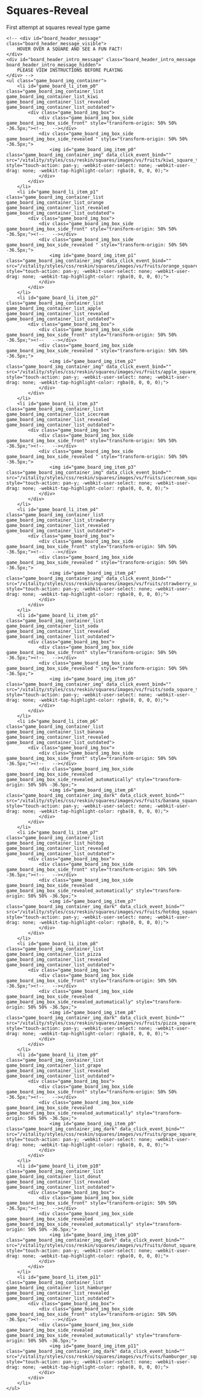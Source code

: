 # Squares-Reveal
First attempt at squares reveal type game


<div class="right_game_part">
<div id="board" class="game_board" style="height: auto;">

<style>
@media screen and (min-color-index: 0) and(-webkit-min-device-pixel-ratio: 0) { 

    @media {

        .game_board_img_container_list {
            -webkit-perspective: 500px;
            perspective: 500px;
        }
        .game_board_img_container_list .game_board_img_box {
            -webkit-transform-style: preserve-3d;
            transform-style: preserve-3d;
            -webkit-transform-origin: center center;
            transform-origin: center center;
            -webkit-transform: translateZ(-106px);
            -webkit-perspective: none !important;
            perspective: none !important;
        }
        .game_board_img_container_list .game_board_img_box_side {
            -webkit-transform-style: preserve-3d;
            transform-style: preserve-3d;
            -webkit-transform-origin: top left;
            transform-origin: top left;
        }
        .game_board_img_container_list .game_board_img_box_side.game_board_img_box_side_front {
            z-index: 2;
            background-color: #fff;
        }
        .game_board_img_container_list .game_board_img_box_side.game_board_img_box_side_revealed {
            z-index: 3;
        }
        .game_board_img_container_list.game_board_img_container_list_revealed .game_board_img_box_side.game_board_img_box_side_front {
            -webkit-animation: animate-safari-new1 1s ease-out;
            animation: animate-safari-new1 1s ease-out;
            -webkit-animation-fill-mode: forwards;
            animation-fill-mode: forwards;
        }
        .game_board_img_container_list.game_board_img_container_list_revealed .game_board_img_box_side.game_board_img_box_side_revealed {
            -webkit-animation: animate-safari-new2 1s ease-out;
            animation: animate-safari-new2 1s ease-out;
            -webkit-animation-fill-mode: forwards;
            animation-fill-mode: forwards;
        }
        .game_board_img_container_list.game_board_img_container_list_revealed.game_board_img_container_list_outdated .game_board_img_box_side.game_board_img_box_side_front {
            -webkit-animation: none 0 ease 0 1 normal none running;
            animation: none 0 ease 0 1 normal none running;
            display: none;
        }
        .game_board_img_container_list.game_board_img_container_list_revealed.game_board_img_container_list_outdated .game_board_img_box_side.game_board_img_box_side_revealed {
            -webkit-animation: none 0 ease 0 1 normal none running;
            animation: none 0 ease 0 1 normal none running;
        }
        @-webkit-keyframes animate-safari-new1 {
            0% {
                -webkit-transform: rotateY(0deg) translateZ(0);
            }
            100% {
                -webkit-transform: rotateY(-90deg) translateZ(0);
            }
        }
        @-webkit-keyframes animate-safari-new2 {
            0% {
                -webkit-transform: rotateY(90deg) translateZ(0);
            }
            100% {
                -webkit-transform: rotateY(0deg) translateZ(0);
            }
        }
    }
}

_::-moz-svg-foreign-content, :root .game_board_img_container_list {
    -webkit-perspective: 500px;
    perspective: 500px;
}
_::-moz-svg-foreign-content, :root .game_board_img_container_list .game_board_img_box {
    -webkit-transform-style: preserve-3d;
    transform-style: preserve-3d;
    -webkit-transform-origin: center center;
    transform-origin: center center;
    -webkit-transform: translateZ(-106px);
    -webkit-perspective: none;
    perspective: none;
}
_::-moz-svg-foreign-content, :root .game_board_img_container_list .game_board_img_box_side {
    -webkit-transform-style: preserve-3d;
    transform-style: preserve-3d;
    -webkit-transform-origin: top left;
    transform-origin: top left;
}
_::-moz-svg-foreign-content, :root .game_board_img_container_list .game_board_img_box_side.game_board_img_box_side_front {
    z-index: 2;
    background-color: #fff;
}
_::-moz-svg-foreign-content, :root .game_board_img_container_list .game_board_img_box_side.game_board_img_box_side_revealed {
    z-index: 3;
}
_::-moz-svg-foreign-content, :root .game_board_img_container_list.game_board_img_container_list_revealed .game_board_img_box_side.game_board_img_box_side_front {
    -webkit-animation: animate-safari1 1s ease-out;
    animation: animate-safari1 1s ease-out;
    -webkit-animation-fill-mode: forwards;
    animation-fill-mode: forwards;
}
_::-moz-svg-foreign-content, :root .game_board_img_container_list.game_board_img_container_list_revealed .game_board_img_box_side.game_board_img_box_side_revealed {
    -webkit-animation: animate-safari2 1s ease-out;
    animation: animate-safari2 1s ease-out;
    -webkit-animation-fill-mode: forwards;
    animation-fill-mode: forwards;
}
_::-moz-svg-foreign-content, :root .game_board_img_container_list.game_board_img_container_list_revealed.game_board_img_container_list_outdated .game_board_img_box_side.game_board_img_box_side_front {
    -webkit-animation: none 0 ease 0 1 normal none running;
    animation: none 0 ease 0 1 normal none running;
    display: none;
}
_::-moz-svg-foreign-content, :root .game_board_img_container_list.game_board_img_container_list_revealed.game_board_img_container_list_outdated .game_board_img_box_side.game_board_img_box_side_revealed {
    -webkit-animation: none 0 ease 0 1 normal none running;
    animation: none 0 ease 0 1 normal none running;
}

@-webkit-keyframes animate-safari1 {
    0% {
        -webkit-transform: rotateY(0deg) translateZ(0);
    }
    100% {
        -webkit-transform: rotateY(-90deg) translateZ(0);
    }
}
@-webkit-keyframes animate-safari2 {
    0% {
        -webkit-transform: rotateY(90deg) translateZ(0);
    }
    100% {
        -webkit-transform: rotateY(0deg) translateZ(0);
    }
}
</style>
    <!-- <div id="board_header_message" class="board_header_message_visible">
        HOVER OVER A SQUARE AND SEE A FUN FACT!
    </div>
    <div id="board_header_intro_message" class="board_header_intro_message board_header_intro_message_hidden">
        PLEASE VIEW INSTRUCTIONS BEFORE PLAYING
    </div> -->
    <ul class="game_board_img_container">
        <li id="game_board_li_item_p0" class="game_board_img_container_list game_board_img_container_list_kiwi game_board_img_container_list_revealed game_board_img_container_list_outdated">
            <div class="game_board_img_box">
                <div class="game_board_img_box_side game_board_img_box_side_front" style="transform-origin: 50% 50% -36.5px;"><!--   --></div>
                <div class="game_board_img_box_side game_board_img_box_side_revealed " style="transform-origin: 50% 50% -36.5px;">
                    <img id="game_board_img_item_p0" class="game_board_img_container_img" data_click_event_bind="" src="/vitality/styles/css/reskin/squares/images/vs/fruits/kiwi_square_tr.png" style="touch-action: pan-y; -webkit-user-select: none; -webkit-user-drag: none; -webkit-tap-highlight-color: rgba(0, 0, 0, 0);">
                </div>
            </div>
        </li>
        <li id="game_board_li_item_p1" class="game_board_img_container_list game_board_img_container_list_orange game_board_img_container_list_revealed game_board_img_container_list_outdated">
            <div class="game_board_img_box">
                <div class="game_board_img_box_side game_board_img_box_side_front" style="transform-origin: 50% 50% -36.5px;"><!--   --></div>
                <div class="game_board_img_box_side game_board_img_box_side_revealed " style="transform-origin: 50% 50% -36.5px;">
                    <img id="game_board_img_item_p1" class="game_board_img_container_img" data_click_event_bind="" src="/vitality/styles/css/reskin/squares/images/vs/fruits/orange_square_tr.png" style="touch-action: pan-y; -webkit-user-select: none; -webkit-user-drag: none; -webkit-tap-highlight-color: rgba(0, 0, 0, 0);">
                </div>
            </div>
        </li>
        <li id="game_board_li_item_p2" class="game_board_img_container_list game_board_img_container_list_apple game_board_img_container_list_revealed game_board_img_container_list_outdated">
            <div class="game_board_img_box">
                <div class="game_board_img_box_side game_board_img_box_side_front" style="transform-origin: 50% 50% -36.5px;"><!--   --></div>
                <div class="game_board_img_box_side game_board_img_box_side_revealed " style="transform-origin: 50% 50% -36.5px;">
                    <img id="game_board_img_item_p2" class="game_board_img_container_img" data_click_event_bind="" src="/vitality/styles/css/reskin/squares/images/vs/fruits/apple_square_tr.png" style="touch-action: pan-y; -webkit-user-select: none; -webkit-user-drag: none; -webkit-tap-highlight-color: rgba(0, 0, 0, 0);">
                </div>
            </div>
        </li>
        <li id="game_board_li_item_p3" class="game_board_img_container_list game_board_img_container_list_icecream game_board_img_container_list_revealed game_board_img_container_list_outdated">
            <div class="game_board_img_box">
                <div class="game_board_img_box_side game_board_img_box_side_front" style="transform-origin: 50% 50% -36.5px;"><!--   --></div>
                <div class="game_board_img_box_side game_board_img_box_side_revealed " style="transform-origin: 50% 50% -36.5px;">
                    <img id="game_board_img_item_p3" class="game_board_img_container_img" data_click_event_bind="" src="/vitality/styles/css/reskin/squares/images/vs/fruits/icecream_square_tr.png" style="touch-action: pan-y; -webkit-user-select: none; -webkit-user-drag: none; -webkit-tap-highlight-color: rgba(0, 0, 0, 0);">
                </div>
            </div>
        </li>
        <li id="game_board_li_item_p4" class="game_board_img_container_list game_board_img_container_list_strawberry game_board_img_container_list_revealed game_board_img_container_list_outdated">
            <div class="game_board_img_box">
                <div class="game_board_img_box_side game_board_img_box_side_front" style="transform-origin: 50% 50% -36.5px;"><!--   --></div>
                <div class="game_board_img_box_side game_board_img_box_side_revealed " style="transform-origin: 50% 50% -36.5px;">
                    <img id="game_board_img_item_p4" class="game_board_img_container_img" data_click_event_bind="" src="/vitality/styles/css/reskin/squares/images/vs/fruits/strawberry_square_tr.png" style="touch-action: pan-y; -webkit-user-select: none; -webkit-user-drag: none; -webkit-tap-highlight-color: rgba(0, 0, 0, 0);">
                </div>
            </div>
        </li>
        <li id="game_board_li_item_p5" class="game_board_img_container_list game_board_img_container_list_soda game_board_img_container_list_revealed game_board_img_container_list_outdated">
            <div class="game_board_img_box">
                <div class="game_board_img_box_side game_board_img_box_side_front" style="transform-origin: 50% 50% -36.5px;"><!--   --></div>
                <div class="game_board_img_box_side game_board_img_box_side_revealed " style="transform-origin: 50% 50% -36.5px;">
                    <img id="game_board_img_item_p5" class="game_board_img_container_img" data_click_event_bind="" src="/vitality/styles/css/reskin/squares/images/vs/fruits/soda_square_tr.png" style="touch-action: pan-y; -webkit-user-select: none; -webkit-user-drag: none; -webkit-tap-highlight-color: rgba(0, 0, 0, 0);">
                </div>
            </div>
        </li>
        <li id="game_board_li_item_p6" class="game_board_img_container_list game_board_img_container_list_banana game_board_img_container_list_revealed game_board_img_container_list_outdated">
            <div class="game_board_img_box">
                <div class="game_board_img_box_side game_board_img_box_side_front" style="transform-origin: 50% 50% -36.5px;"><!--   --></div>
                <div class="game_board_img_box_side game_board_img_box_side_revealed game_board_img_box_side_revealed_automatically" style="transform-origin: 50% 50% -36.5px;">
                    <img id="game_board_img_item_p6" class="game_board_img_container_img_dark" data_click_event_bind="" src="/vitality/styles/css/reskin/squares/images/vs/fruits/banana_square_tr.png" style="touch-action: pan-y; -webkit-user-select: none; -webkit-user-drag: none; -webkit-tap-highlight-color: rgba(0, 0, 0, 0);">
                </div>
            </div>
        </li>
        <li id="game_board_li_item_p7" class="game_board_img_container_list game_board_img_container_list_hotdog game_board_img_container_list_revealed game_board_img_container_list_outdated">
            <div class="game_board_img_box">
                <div class="game_board_img_box_side game_board_img_box_side_front" style="transform-origin: 50% 50% -36.5px;"><!--   --></div>
                <div class="game_board_img_box_side game_board_img_box_side_revealed game_board_img_box_side_revealed_automatically" style="transform-origin: 50% 50% -36.5px;">
                    <img id="game_board_img_item_p7" class="game_board_img_container_img_dark" data_click_event_bind="" src="/vitality/styles/css/reskin/squares/images/vs/fruits/hotdog_square_tr.png" style="touch-action: pan-y; -webkit-user-select: none; -webkit-user-drag: none; -webkit-tap-highlight-color: rgba(0, 0, 0, 0);">
                </div>
            </div>
        </li>
        <li id="game_board_li_item_p8" class="game_board_img_container_list game_board_img_container_list_pizza game_board_img_container_list_revealed game_board_img_container_list_outdated">
            <div class="game_board_img_box">
                <div class="game_board_img_box_side game_board_img_box_side_front" style="transform-origin: 50% 50% -36.5px;"><!--   --></div>
                <div class="game_board_img_box_side game_board_img_box_side_revealed game_board_img_box_side_revealed_automatically" style="transform-origin: 50% 50% -36.5px;">
                    <img id="game_board_img_item_p8" class="game_board_img_container_img_dark" data_click_event_bind="" src="/vitality/styles/css/reskin/squares/images/vs/fruits/pizza_square_tr.png" style="touch-action: pan-y; -webkit-user-select: none; -webkit-user-drag: none; -webkit-tap-highlight-color: rgba(0, 0, 0, 0);">
                </div>
            </div>
        </li>
        <li id="game_board_li_item_p9" class="game_board_img_container_list game_board_img_container_list_grape game_board_img_container_list_revealed game_board_img_container_list_outdated">
            <div class="game_board_img_box">
                <div class="game_board_img_box_side game_board_img_box_side_front" style="transform-origin: 50% 50% -36.5px;"><!--   --></div>
                <div class="game_board_img_box_side game_board_img_box_side_revealed game_board_img_box_side_revealed_automatically" style="transform-origin: 50% 50% -36.5px;">
                    <img id="game_board_img_item_p9" class="game_board_img_container_img_dark" data_click_event_bind="" src="/vitality/styles/css/reskin/squares/images/vs/fruits/grape_square_tr.png" style="touch-action: pan-y; -webkit-user-select: none; -webkit-user-drag: none; -webkit-tap-highlight-color: rgba(0, 0, 0, 0);">
                </div>
            </div>
        </li>
        <li id="game_board_li_item_p10" class="game_board_img_container_list game_board_img_container_list_donut game_board_img_container_list_revealed game_board_img_container_list_outdated">
            <div class="game_board_img_box">
                <div class="game_board_img_box_side game_board_img_box_side_front" style="transform-origin: 50% 50% -36.5px;"><!--   --></div>
                <div class="game_board_img_box_side game_board_img_box_side_revealed game_board_img_box_side_revealed_automatically" style="transform-origin: 50% 50% -36.5px;">
                    <img id="game_board_img_item_p10" class="game_board_img_container_img_dark" data_click_event_bind="" src="/vitality/styles/css/reskin/squares/images/vs/fruits/donut_square_tr.png" style="touch-action: pan-y; -webkit-user-select: none; -webkit-user-drag: none; -webkit-tap-highlight-color: rgba(0, 0, 0, 0);">
                </div>
            </div>
        </li>
        <li id="game_board_li_item_p11" class="game_board_img_container_list game_board_img_container_list_hamburger game_board_img_container_list_revealed game_board_img_container_list_outdated">
            <div class="game_board_img_box">
                <div class="game_board_img_box_side game_board_img_box_side_front" style="transform-origin: 50% 50% -36.5px;"><!--   --></div>
                <div class="game_board_img_box_side game_board_img_box_side_revealed game_board_img_box_side_revealed_automatically" style="transform-origin: 50% 50% -36.5px;">
                    <img id="game_board_img_item_p11" class="game_board_img_container_img_dark" data_click_event_bind="" src="/vitality/styles/css/reskin/squares/images/vs/fruits/hamburger_square_tr.png" style="touch-action: pan-y; -webkit-user-select: none; -webkit-user-drag: none; -webkit-tap-highlight-color: rgba(0, 0, 0, 0);">
                </div>
            </div>
        </li>
    </ul>
</div>


<script>
    $(document).ready(function() {
            prepareItemsHoverEvents('/vitality');
    });

</script>					</div>
